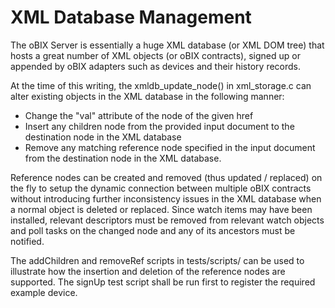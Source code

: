 # XML Database Management

The oBIX Server is essentially a huge XML database (or XML DOM tree) that hosts a great number of XML objects (or oBIX contracts), signed up or appended by oBIX adapters such as devices and their history records.

At the time of this writing, the xmldb_update_node() in xml_storage.c can alter existing objects in the XML database in the following manner:

* Change the "val" attribute of the node of the given href
* Insert any children node from the provided input document to the destination node in the XML database
* Remove any matching reference node specified in the input document from the destination node in the XML database.

Reference nodes can be created and removed (thus updated / replaced) on the fly to setup the dynamic connection between multiple oBIX contracts without introducing further inconsistency issues in the XML database when a normal object is deleted or replaced. Since watch items may have been installed, relevant descriptors must be removed from relevant watch objects and poll tasks on the changed node and any of its ancestors must be notified.

The addChildren and removeRef scripts in tests/scripts/ can be used to illustrate how the insertion and deletion of the reference nodes are supported. The signUp test script shall be run first to register the required example device.

